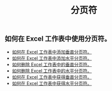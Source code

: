 ﻿---
title: 分页符
second_title: Aspose.Cells Cloud Documen
type: docs
url: /zh/working-with-pagebreaks/
aliases: [/working-with-pagebreaks/]
keywords: Get, add, delete, and update page break in an Excel worksheet
description: Aspose.Cells Cloud REST API 支持获取、添加、删除和更新 Excel 工作表中的分页符。 SDK支持多种开发语言。它们包括 Android、C#、Go、Java、NodeJS、Perl、PHP、Python、Ruby 和 swift
weight: 100
---
## 如何在 Excel 工作表中使用分页符。

- [如何在 Excel 工作表中添加垂直分页符。](/cells/zh/page-breaks/add-vertical-page-break/)
- [如何在 Excel 工作表中添加水平分页符。](/cells/zh/page-breaks/add-horizontal-page-break/)
- [如何删除 Excel 工作表中的垂直分页符。](/cells/zh/page-breaks/delete-vertical-page-break/)
- [如何删除 Excel 工作表中的水平分页符。](/cells/zh/page-breaks/delete-vertical-page-break/)
- [如何在 Excel 工作表中获得垂直分页符。](/cells/zh/page-breaks/get-vertical-page-breaks/)
- [如何在 Excel 工作表中获得水平分页符。](/cells/zh/page-breaks/get-vertical-page-breaks/)
